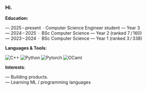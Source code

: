 ### Hi.

**Education:** <br>

— 2025 – present · Computer Science Engineer student — Year 3 <br>
— 2024 – 2025 · BSc Computer Science — Year 2 (ranked 7 / 160) <br>
— 2023 – 2024 · BSc Computer Science — Year 1 (ranked 3 / 338)

**Languages & Tools:**

![C++](https://img.shields.io/badge/C++-00599C?style=for-the-badge\&logo=c%2B%2B\&logoColor=white) ![Python](https://img.shields.io/badge/Python-3776AB?style=for-the-badge\&logo=python\&logoColor=white) ![Pytorch](https://img.shields.io/badge/PyTorch-EE4C2C?style=for-the-badge&logo=pytorch&logoColor=white) ![OCaml](https://img.shields.io/badge/OCaml-EF7A00?style=for-the-badge\&logo=ocaml\&logoColor=white) 

**Interests**:

— Building products. <br>
— Learning ML / programming languages
